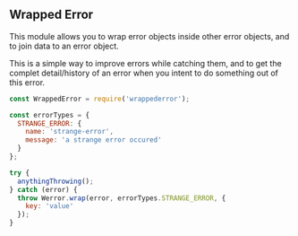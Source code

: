 Wrapped Error
-------------

This module allows you to wrap error objects inside other error objects, and to join data to an error object.

This is a simple way to improve errors while catching them, and to get the complet detail/history of an error when you intent to do something out of this error.

``` javascript
const WrappedError = require('wrappederror');

const errorTypes = {
  STRANGE_ERROR: {
    name: 'strange-error',
    message: 'a strange error occured'
  }
};

try {
  anythingThrowing();
} catch (error) {
  throw Werror.wrap(error, errorTypes.STRANGE_ERROR, {
    key: 'value'
  });
}

```
